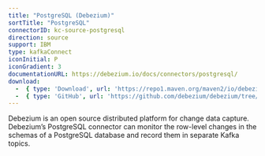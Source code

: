 ```yaml
---
title: "PostgreSQL (Debezium)"
sortTitle: "PostgreSQL"
connectorID: kc-source-postgresql
direction: source
support: IBM
type: kafkaConnect
iconInitial: P
iconGradient: 3
documentationURL: https://debezium.io/docs/connectors/postgresql/
download:
  -  { type: 'Download', url: 'https://repo1.maven.org/maven2/io/debezium/debezium-connector-postgres/0.9.5.Final/debezium-connector-postgres-0.9.5.Final-plugin.tar.gz' }
  -  { type: 'GitHub', url: 'https://github.com/debezium/debezium/tree/master/debezium-connector-postgres' }  
---
```


Debezium is an open source distributed platform for change data capture. Debezium’s PostgreSQL connector can monitor the row-level changes in the schemas of a PostgreSQL database and record them in separate Kafka topics.
